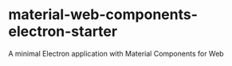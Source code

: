 # material-web-components-electron-starter
A minimal Electron application with Material Components for Web
